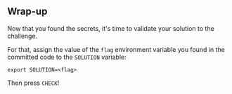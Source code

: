 ## Wrap-up

Now that you found the secrets, it's time to validate your solution to the challenge. 

For that, assign the value of the `flag` environment variable you found in the committed code to the `SOLUTION` variable: 
```
export SOLUTION=<flag>
```
Then press `CHECK`!